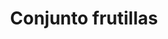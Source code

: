 ---
title: Conjunto frutillas
date: 
draft: false

# descripcion
description : Conjunto de aros y dije (no incluye cadena - podés adquirirla aparte). En plata 925 y strass.

materials: Plata 925

color: 

dimensions: 0.7 x 0.7 cm

code: 06-18-0868

type: "Conjuntos"

categories: []

price: $3.540,00

price_eftvo: $3.005,00

# Images
# first image will be shown in the product page
images:
  # - image: "images/path_to_image"
  # La ubicacion de las imagenes es imagenes/Conjuntos/Conjuntos.Aros y Dije/06-18-0868-conjunto-frutillas
  - image: "./images/conjuntos/aros_y_dije/06-18-0868-conjunto-frutillas.jpg"
---